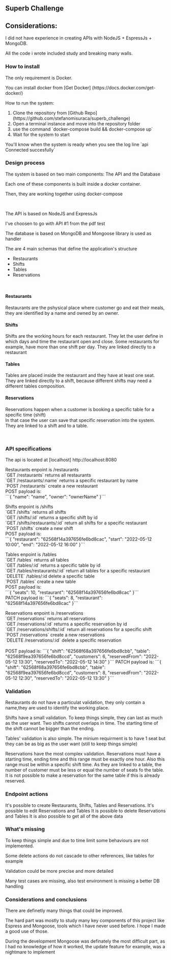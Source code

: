 ## Superb Challenge

<h2>Considerations:</h2>
<p>I did not have experience in creating APIs with NodeJS + EspressJs + MongoDB.</p>
<p>All the code i wrote included study and breaking many walls.</p>


<h3>How to install</h3>
<p>The only requirement is Docker.</p>
<p>You can install docker from [Get Docker] (https://docs.docker.com/get-docker/)</p>

How to run the system:
<ol>
    <li>Clone the repository from [Github Repo] (https://github.com/stefanomisuraca/superb_challenge)</li>
    <li>Open a terminal instance and move into the repository folder</li>
    <li>use the command `docker-compose build && docker-compose up`</li>
    <li>Wait for the system to start</li>
</ol>

<p>You'll know when the system is ready when you see the log line `api Connected succesfully`</p>


<h3>Design process</h3>

<p>The system is based on two main components: The API and the Database</p>
<p>Each one of these components is built inside a docker container.</p>
<p>Then, they are working together using docker-compose</p>
</br>
<p>The API is based on NodeJS and ExpressJs</p>

<p>I've choosen to go with API #1 from the pdf test</p>
<p>The database is based on MongoDB and Mongoose library is used as handler</p>
<p>The are 4 main schemas that define the application's structure</p>

<ul>
    <li>Restaurants</li>
    <li>Shifts</li>
    <li>Tables</li>
    <li>Reservations</li>
</ul>
</br>

<h4>Restaurants</h4>
<p>Restaurants are the pshysical place where customer go and eat their meals, they are identified by a name and owned by an owner.</p>

<h4>Shifts</h4>
<p>Shifts are the working hours for each restaurant. They let the user define in which days and time the restaurant open and close. Some restaurants for example, have more than one shift per day. They are linked directly to a restaurant</p>

<h4>Tables</h4>
<p>Tables are placed inside the restaurant and they have at least one seat.
</br>They are linked directly to a shift, because different shifts may need a different tables composition.
</p>
<h4>Reservations</h4>
<p>Reservations happen when a customer is booking a specific table for a specific time (shift)
</br> In that case the user can save that specific reservation into the system.
They are linked to a shift and to a table.
</p>
</br>

<h3>API specifications</h3>
<p>
The api is located at [localhost] http://localhost:8080</p>

</p>
Restaurants enpoint is /restaurants </br>
`GET /restaurants` returns all restaurants </br>
`GET /restaurants/:name` returns a specific restaurant by name </br>
`POST /restaurants` create a new restaurant </br>
POST payload is: </br>
```{   
    "name": "name",
    "owner": "ownerName"
}```
</p>
<p>
Shifts enpoint is /shifts </br>
`GET /shifts` returns all shifts</br>
`GET /shifts/:id` returns a specific shift by id</br>
`GET /shifts/restaurants/:id` return all shifts for a specific restaurant</br>
`POST /shifts` create a new shift</br>
POST payload is:</br>
```{
    "restaurant": "62568f14a397656fe6bd8cac",
    "start": "2022-05-12 10:00",
    "end": "2022-05-12 16:00"
}```
</p>
<p>
Tables enpoint is /tables </br>
`GET /tables` returns all tables </br>
`GET /tables/:id` returns a specific table by id</br>
`GET /tables/restaurants/:id` return all tables for a specific restaurant</br>
`DELETE` /tables/:id delete a specific table</br>
`POST /tables` create a new table</br>
POST payload is:</br>
```{
    "seats": 10,
    "restaurant": "62568f14a397656fe6bd8cac"
}```
</br>
PATCH payload is:
```{
    "seats": 8,
    "restaurant": "62568f14a397656fe6bd8cac"
}```
</p>
<p>
Reservations enpoint is /reservations </br>
`GET /reservations` returns all reservations</br>
`GET /reservations/:id` returns a specific reservation by id</br>
`GET /reservations/shifts/:id` return all reservations for a specific shift</br>
`POST /reservations` create a new reservations</br>
`DELETE /reservations/:id` delete a specific reservation</br>
</br>
POST payload is:
```{
    "shift": "62568f68a397656fe6bd8cbb",
    "table": "62568f9ea397656fe6bd8ccd",
    "customers": 6,
    "reservedFrom": "2022-05-12 13:30",
    "reservedTo": "2022-05-12 14:30"
}```
PATCH payload is:
```{
    "shift": "62568f68a397656fe6bd8cbb",
    "table": "62568f9ea397656fe6bd8ccd",
    "customers": 8,
    "reservedFrom": "2022-05-12 12:30",
    "reservedTo": "2022-05-12 13:30"
}```
</p>

<h3>Validation</h3>

<p>Restaurants do not have a particulat validation, they only contain a name,they are used to identify the working place.</p>
<p>Shifts have a small validation. To keep things simple, they can last as much as the user want. Two shifts cannot overlaps in time. The starting time of the shift cannot be bigger than the ending.</p>
<p>Tables' validation is also simple. The minium requirment is to have 1 seat but they can be as big as the user want (still to keep things simple)</p>
<p>Reservations have the most complex validation.
Reservations must have a starting time, ending time and this range must be exactly one hour.
Also this range must be within a specific shift time.
As they are linked to a table, the number of customer must be less or equal the number of seats fo the table.
It is not possible to make a reservation for the same table if this is already reserved.
</p>


<h3>Endpoint actions</h3>
<p>
It's possible to create Restaurants, Shifts, Tables and Reservations.
It's possible to edit Reservations and Tables
It is possible to delete Reservations and Tables
It is also possible to get all of the above data
</p>


<h3>What's missing</h3>
<p>To keep things simple and due to time limit some behaviours are not implemented.</p>
<p>Some delete actions do not cascade to other references, like tables for example</p>
<p>Validation could be more precise and more detailed</p>
<p>Many test cases are missing, also test environment is missing a better DB handling</p>

<h3>Considerations and conclusions</h3>
<p>There are definetly many things that could be improved.</p>
<p>The hard part was mostly to study many key components of this project like Espress and Mongoose, tools which I have never used before. I hope I made a good use of those.</p>
<p>During the development Mongoose was definately the most difficult part, as I had no knowledge of how it worked, the update feature for example, was a nightmare to implement</p>

